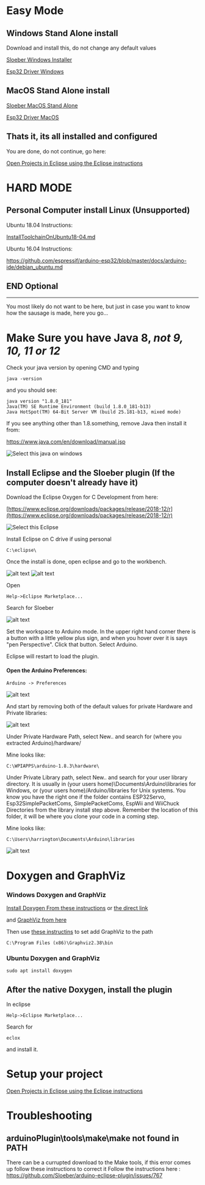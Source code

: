 # Easy Mode

## Windows Stand Alone install
Download and install this, do not change any default values

[Sloeber Windows Installer](https://github.com/WPIRoboticsEngineering/ESP32ArduinoEclipseInstaller/releases/download/0.1.0/WPI-RBE-esp32-0.1.0.exe)

[Esp32 Driver Windows](https://github.com/WPIRoboticsEngineering/ESP32ArduinoEclipseInstaller/releases/download/0.0.0/CP210x_Universal_Windows_Driver.zip)


## MacOS Stand Alone install

[Sloeber MacOS Stand Alone](https://github.com/WPIRoboticsEngineering/ESP32ArduinoEclipseInstaller/releases/download/0.0.0/sloeber-MacOS-Esp32.zip)

[Esp32 Driver MacOS](https://github.com/WPIRoboticsEngineering/ESP32ArduinoEclipseInstaller/releases/download/0.0.0/SiLabsUSBDriverDisk.dmg)


## Thats it, its all installed and configured

You are done, do not continue, go here:

 [Open Projects in Eclipse using the Eclipse instructions](https://github.com/WPIRoboticsEngineering/RobotInterfaceBoard/blob/master/UseEclipse.md)


# HARD MODE

## Personal Computer install Linux   (Unsupported)

Ubuntu 18.04 Instructions:

[InstallToolchainOnUbuntu18-04.md](InstallToolchainOnUbuntu18-04.md)

Ubuntu 16.04 Instructions:

https://github.com/espressif/arduino-esp32/blob/master/docs/arduino-ide/debian_ubuntu.md


## END Optional
-----



You most likely do not want to be here, but just in case you want to know how the sausage is made, here you go...

# Make Sure you have Java 8, *not 9, 10, 11 or 12*

Check your java version by opening CMD and typing 

```
java -version
```

and you should see:

```
java version "1.8.0_181"
Java(TM) SE Runtime Environment (build 1.8.0_181-b13)
Java HotSpot(TM) 64-Bit Server VM (build 25.181-b13, mixed mode)
```

If you see anything other than 1.8.something, remove Java then install it from:
  
https://www.java.com/en/download/manual.jsp  

![Select this java on windows](/docs/whichJavaWindows.png)

## Install Eclipse and the Sloeber plugin (If the computer doesn't already have it)

Download the Eclipse Oxygen for C Development from here:

[https://www.eclipse.org/downloads/packages/release/2018-12/r](https://www.eclipse.org/downloads/packages/release/2018-12/r)

![Select this Eclipse](/docs/whichEclpse.png)

Install Eclipse on C drive if using personal

```
C:\eclipse\
```

Once the install is done, open eclipse and go to the workbench. 

![alt text](/docs/openWorkspaceOnR.png)
![alt text](/docs/goToWorkspace.png)

Open

```
Help->Eclipse Marketplace...
```

Search for Sloeber 

![alt text](/docs/installSloeber.png)

Set the workspace to Arduino mode. In the upper right hand corner there is a button with a little yellow plus sign, and when you hover over it is says "pen Perspective". Click that button. Select Arduino. 

Eclipse will restart to load the plugin.

#### Open the Arduino Preferences:

```
Arduino -> Preferences
```

![alt text](/docs/ArduinoPreferences.png)

And start by removing both of the default values for private Hardware and Private libraries:

![alt text](/docs/removePrivatePaths.png)

Under Private Hardware Path, select New.. and search for (where you extracted Arduino)/hardware/ 

Mine looks like:
```
C:\WPIAPPS\arduino-1.8.3\hardware\
```

Under Private Library path, select New.. and search for your user library directory. It is usually in (your users home)\Documents\Arduino\libraries for Windows, or (your users home)/Arduino/libraries for Unix systems. You know you have the right one if the folder contains ESP32Servo, Esp32SimplePacketComs, SimplePacketComs, EspWii and WiiChuck Directories from the library install step above. Remember the location of this folder, it will be where you clone your code in a coming step. 

Mine looks like:
```
C:\Users\harrington\Documents\Arduino\libraries
```
![alt text](/docs/setPrivateFields.png)

# Doxygen and GraphViz
### Windows Doxygen and GraphViz

[Install Doxygen From these instructions](http://www.doxygen.nl/download.html)  or [the direct link](http://doxygen.nl/files/doxygen-1.8.15-setup.exe)

and [GraphViz from here](https://graphviz.gitlab.io/_pages/Download/Download_windows.html)

Then use [these instructins]( https://www.architectryan.com/2018/03/17/add-to-the-path-on-windows-10/) to set add GraphViz to the path

```
C:\Program Files (x86)\Graphviz2.38\bin
```

### Ubuntu Doxygen and GraphViz

```
sudo apt install doxygen
```
## After the native Doxygen, install the plugin

In eclipse

```
Help->Eclipse Marketplace...
```

Search for 

```
eclox
```

and install it. 

# Setup your project

 [Open Projects in Eclipse using the Eclipse instructions](https://github.com/WPIRoboticsEngineering/RobotInterfaceBoard/blob/master/UseEclipse.md)


# Troubleshooting

## arduinoPlugin\tools\make\make not found in PATH

There can be a currupted download to the Make tools, if this error comes up follow these instructions to correct it
Follow the instructions here : https://github.com/Sloeber/arduino-eclipse-plugin/issues/767



